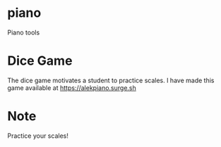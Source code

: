 # piano
Piano tools

# Dice Game
The dice game motivates a student to practice scales. I have made this game available at https://alekpiano.surge.sh 

# Note
Practice your scales!

